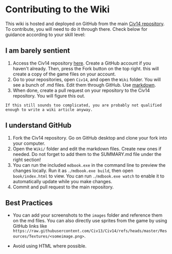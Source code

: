 # Contributing to the Wiki

This wiki is hosted and deployed on GitHub from the main [Civ14 repository](https://github.com/Civ13/Civ14). To contribute, you will need to do it through there. Check below for guidance according to your skill level:

## I am barely sentient

1. Access the Civ14 repository [here](https://github.com/Civ13/Civ14). Create a GitHub account if you haven't already. Then, press the Fork button on the top right. this will create a copy of the game files on your account.
2. Go to your repositories, open `Civ14`, and open the `Wiki` folder. You will see a bunch of .md files. Edit them through GitHub. Use [markdown](https://www.markdownguide.org/).
3. When done, create a pull request on your repository to the Civ14 repository. You will figure this out.

```admonish note
If this still sounds too complicated, you are probably not qualified enough to write a wiki article anyway.
```

## I understand GitHub

1. Fork the Civ14 repository. Go on GitHub desktop and clone your fork into your computer.
2. Open the `Wiki/` folder and edit the markdown files. Create new ones if needed. Do not forget to add them to the SUMMARY.md file under the right section!
3. You can run the included `mdbook.exe` in the command line to preview the changes locally. Run it as `./mdbook.exe build`, then open `book/index.html` to view. You can run `./mdbook.exe watch` to enable it to automatically update while you make changes.
4. Commit and pull request to the main repository.

## Best Practices

-   You can add your screenshots to the `images` folder and reference them on the md files. You can also directly use sprites from the game by using GitHub links like `https://raw.githubusercontent.com/Civ13/Civ14/refs/heads/master/Resources/Textures/<someimage.png>`.

-   Avoid using HTML where possible.
